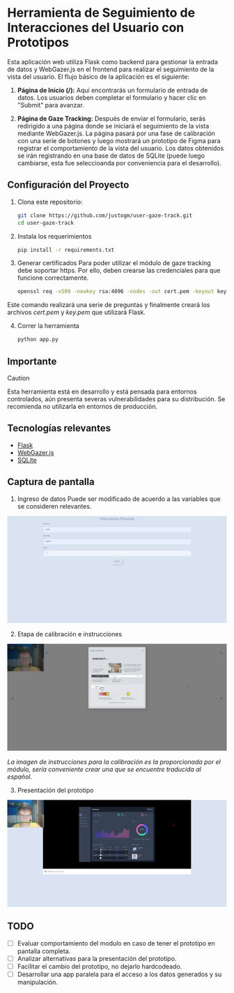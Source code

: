 # Herramienta de Seguimiento de Interacciones del Usuario con Prototipos

Esta aplicación web utiliza Flask como backend para gestionar la entrada de datos y WebGazer.js en el frontend para realizar el seguimiento de la vista del usuario. El flujo básico de la aplicación es el siguiente:

1. **Página de Inicio (/):** Aquí encontrarás un formulario de entrada de datos. Los usuarios deben completar el formulario y hacer clic en "Submit" para avanzar.

2. **Página de Gaze Tracking:** Después de enviar el formulario, serás redirigido a una página donde se iniciará el seguimiento de la vista mediante WebGazer.js. La página pasará por una fase de calibración con una serie de botones y luego mostrará un prototipo de Figma para registrar el comportamiento de la vista del usuario. Los datos obtenidos se irán registrando en una base de datos de SQLite (puede luego cambiarse, esta fue seleccioanda por conveniencia para el desarrollo).

## Configuración del Proyecto

1. Clona este repositorio:

    ```bash
    git clone https://github.com/justogm/user-gaze-track.git
    cd user-gaze-track
    ```

2. Instala los requerimientos
    ```bash
    pip install -r requirements.txt
    ```

3. Generar certificados
Para poder utilizar el módulo de gaze tracking debe soportar https. Por ello, deben crearse las credenciales para que funcione correctamente.

    ```bash
    openssl req -x509 -newkey rsa:4096 -nodes -out cert.pem -keyout key.pem -days 365
    ```

Este comando realizará una serie de preguntas y finalmente creará los archivos *cert.pem* y *key.pem* que utilizará Flask.

4. Correr la herramienta
    ```bash
    python app.py
    ```
## Importante
> [!CAUTION]
> Esta herramienta está en desarrollo y está pensada para entornos controlados, aún presenta severas vulnerabilidades para su distribución. Se recomienda no utilizarla en entornos de producción.

## Tecnologías relevantes
- [Flask](https://flask.palletsprojects.com/en/3.0.x/)
- [WebGazer.js](https://webgazer.cs.brown.edu/)
- [SQLite](https://www.sqlite.org/index.html)

## Captura de pantalla
1. Ingreso de datos
Puede ser modificado de acuerdo a las variables que se consideren relevantes.

![Data Entry](assets/readme/data-entry.png)

2. Etapa de calibración e instrucciones

![Calibración e instrucciones](assets/readme/instrucciones-y-calibracion.png)

*La imagen de instrucciones para la calibración es la proporcionada por el módulo, sería conveniente crear una que se encuentre traducida al español.*

3. Presentación del prototipo

![Presentación del prototipo](assets/readme/prototipo-figma.png)

## TODO
- [ ] Evaluar comportamiento del modulo en caso de tener el prototipo en pantalla completa.
- [ ] Analizar alternativas para la presentación del prototipo.
- [ ] Facilitar el cambio del prototipo, no dejarlo hardcodeado.
- [ ] Desarrollar una app paralela para el acceso a los datos generados y su manipulación.

